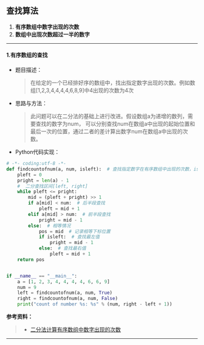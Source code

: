 ## 查找算法
1. **有序数组中数字出现的次数**
2. **数组中出现次数超过一半的数字**
***
#### 1.有序数组的查找
* 题目描述：
  >在给定的一个已经排好序的数组中，找出指定数字出现的次数。例如数组[1,2,3,4,4,4,4,6,8,9]中4出现的次数为4次
* 思路与方法：
  >此问题可以在二分法的基础上进行改进。假设数组a为递增的数列，需要查找的数字为num，
  >可以分别查找num在数组a中出现的起始位置和最后一次的位置，通过二者的差计算出数字num在数组a中出现的次数。
* Python代码实现：
```Python
# -*- coding:utf-8 -*-
def findcountofnum(a, num, isleft):  # 查找指定数字在有序数组中出现的次数，isLeft标记最左和最右
    pleft = 0
    pright = len(a) - 1
    #  二分查找区间[left, right]
    while pleft <= pright:
        mid = (pleft + pright) >> 1
        if a[mid] < num:  # 后半段查找
            pleft = mid + 1
        elif a[mid] > num:  # 前半段查找
            pright = mid - 1
        else:  # 相等情况
            pos = mid  # 记录相等下标位置
            if isleft:  # 查找最左值
                pright = mid - 1
            else:  # 查找最右值
                pleft = mid + 1
    return pos


if __name__ == "__main__":
    a = [1, 2, 3, 4, 4, 4, 4, 6, 6, 9]
    num = 9
    left = findcountofnum(a, num, True)
    right = findcountofnum(a, num, False)
    print("count of number %s: %s" % (num, right - left + 1))

```
**参考资料：**
>* [二分法计算有序数组中数字出现的次数](https://blog.csdn.net/jeanphorn/article/details/46351475)
***
